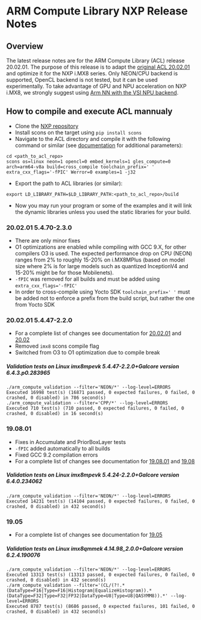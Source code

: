 # ARM Compute Library NXP Release Notes

## Overview
The latest release notes are for the ARM Compute Library (ACL) release 20.02.01. The purpose of this release is to adapt the [original ACL 20.02.01](https://github.com/ARM-software/ComputeLibrary) and optimize it for the NXP i.MX8 series. Only NEON/CPU backend is supported, OpenCL backend is not tested, but it can be used experimentally. To take advantage of GPU and NPU acceleration on NXP i.MX8, we strongly suggest using [Arm NN with the VSI NPU backend](https://source.codeaurora.org/external/imx/armnn-imx).

## How to compile and execute ACL mannualy
- Clone the [NXP repository](https://source.codeaurora.org/external/imx/arm-computelibrary-imx)
- Install scons on the target using `pip install scons`
- Navigate to the ACL directory and compile it with the following command or similar (see [documentation](https://arm-software.github.io/ComputeLibrary/v20.02.1/) for additional parameters):
```
cd <path_to_acl_repo>
scons os=linux neon=1 opencl=0 embed_kernels=1 gles_compute=0 arch=arm64-v8a build=cross_compile toolchain_prefix=' ' extra_cxx_flags='-fPIC' Werror=0 examples=1 -j32
```
- Export the path to ACL libraries (or similar):
```
export LD_LIBRARY_PATH=$LD_LIBRARY_PATH:<path_to_acl_repo>/build
```
- Now you may run your program or some of the examples and it will link the dynamic libraries unless you used the static libraries for your build.

### 20.02.01 5.4.70-2.3.0
- There are only minor fixes
- O1 optimizations are enabled while compiling with GCC 9.X, for other compilers O3 is used. The expected performance drop on CPU (NEON) ranges from 2% to roughly 15-20% on i.MX8MPlus (based on model size where 2% is for large models such as quantized InceptionV4 and 15-20% might be for those Mobilenets).
- `-fPIC` was removed for all builds and must be added using `extra_cxx_flags='-fPIC'`
- In order to cross-compile using Yocto SDK `toolchain_prefix=' '` must be added not to enforce a prefix from the build script, but rather the one from Yocto SDK

### 20.02.01 5.4.47-2.2.0
- For a complete list of changes see documentation for [20.02.01](https://arm-software.github.io/ComputeLibrary/v20.02.1/) and [20.02](https://arm-software.github.io/ComputeLibrary/v20.02/)
- Removed `imx8` scons compile flag
- Switched from O3 to O1 optimization due to compile break

##### Validation tests on Linux imx8mpevk 5.4.47-2.2.0+Galcore version 6.4.3.p0.283965
```
./arm_compute_validation --filter='NEON/*' --log-level=ERRORS
Executed 16998 test(s) (16871 passed, 0 expected failures, 0 failed, 0 crashed, 0 disabled) in 786 second(s)
./arm_compute_validation --filter='CPP/*' --log-level=ERRORS
Executed 710 test(s) (710 passed, 0 expected failures, 0 failed, 0 crashed, 0 disabled) in 16 second(s)
```

### 19.08.01
- Fixes in Accumulate and PriorBoxLayer tests
- `-fPIC` added automatically to all builds
- Fixed GCC 9.2 compilation errors
- For a complete list of changes see documentation for [19.08.01](https://arm-software.github.io/ComputeLibrary/v19.08.1/) and [19.08](https://arm-software.github.io/ComputeLibrary/v19.08/)

##### Validation tests on Linux imx8mpevk 5.4.24-2.2.0+Galcore version 6.4.0.234062
```
./arm_compute_validation --filter='NEON/*' --log-level=ERRORS
Executed 14231 test(s) (14104 passed, 0 expected failures, 0 failed, 0 crashed, 0 disabled) in 432 second(s)
```

### 19.05
- For a complete list of changes see documentation for [19.05](https://arm-software.github.io/ComputeLibrary/v19.05/)

##### Validation tests on Linux imx8qmmek 4.14.98_2.0.0+Galcore version 6.2.4.190076
```
./arm_compute_validation --filter='NEON/*' --log-level=ERRORS
Executed 13313 test(s) (13313 passed, 0 expected failures, 0 failed, 0 crashed, 0 disabled) in 432 second(s)
./arm_compute_validation --filter='(CL/(?!.*(DataType=F16|Type=F16|Histogram|EqualizeHistogram)).*(DataType=F32|Type=F32|FP32|DataType=U8|Type=U8|QASYMM8)).*' --log-level=ERRORS
Executed 8787 test(s) (8686 passed, 0 expected failures, 101 failed, 0 crashed, 0 disabled) in 432 second(s)
```